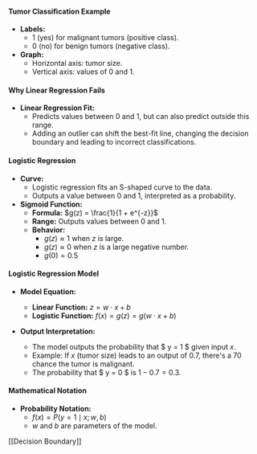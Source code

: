#### Tumor Classification Example

- **Labels:**
    - $1$ (yes) for malignant tumors (positive class).
    - $0$ (no) for benign tumors (negative class).
- **Graph:**
    - Horizontal axis: tumor size.
    - Vertical axis: values of $0$ and $1$.

#### Why Linear Regression Fails

- **Linear Regression Fit:**
    - Predicts values between $0$ and $1$, but can also predict outside this range.
    - Adding an outlier can shift the best-fit line, changing the decision boundary and leading to incorrect classifications.

#### Logistic Regression

- **Curve:**
    - Logistic regression fits an S-shaped curve to the data.
    - Outputs a value between $0$ and $1$, interpreted as a probability.
- **Sigmoid Function:**
    - **Formula:** $g(z) = \frac{1}{1 + e^{-z}}$
    - **Range:** Outputs values between $0$ and $1$.
    - **Behavior:**
        - $g(z) \approx 1$ when $z$ is large.
        - $g(z) \approx 0$ when $z$ is a large negative number.
        - $g(0) = 0.5$

#### Logistic Regression Model

- **Model Equation:**
    
    - **Linear Function:** $z = w \cdot x + b$
    - **Logistic Function:** $f(x) = g(z) = g(w \cdot x + b)$
- **Output Interpretation:**
    
    - The model outputs the probability that $ y = 1 $ given input $x$.
    - Example: If $x$ (tumor size) leads to an output of $0.7$, there's a $70%$ chance the tumor is malignant.
    - The probability that $ y = 0 $ is $1 - 0.7 = 0.3$.

#### Mathematical Notation

- **Probability Notation:**
    - $f(x) = P(y = 1 \mid x; w, b)$
    - $w$ and $b$ are parameters of the model.

[[Decision Boundary]]